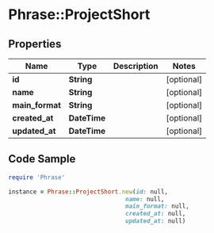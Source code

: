# Phrase::ProjectShort

## Properties

Name | Type | Description | Notes
------------ | ------------- | ------------- | -------------
**id** | **String** |  | [optional] 
**name** | **String** |  | [optional] 
**main_format** | **String** |  | [optional] 
**created_at** | **DateTime** |  | [optional] 
**updated_at** | **DateTime** |  | [optional] 

## Code Sample

```ruby
require 'Phrase'

instance = Phrase::ProjectShort.new(id: null,
                                 name: null,
                                 main_format: null,
                                 created_at: null,
                                 updated_at: null)
```


